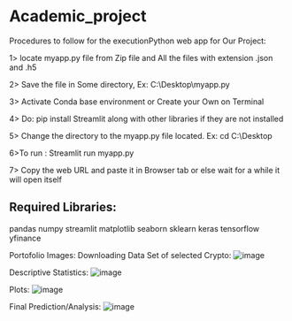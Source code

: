 # Academic_project
Procedures to follow for the executionPython web app for Our Project:

1> locate myapp.py file from Zip file and All the files with extension .json and .h5

2> Save the file in Some directory, Ex: C:\Desktop\myapp.py

3> Activate Conda base environment or Create your Own on Terminal

4> Do: pip install Streamlit along with other libraries if they are not installed

5> Change the directory to the myapp.py file located. Ex:  cd C:\Desktop

6>To run : Streamlit run myapp.py

7> Copy the web URL and paste it in Browser tab or else wait for a while it will open itself


Required Libraries:
--------------------------------------------------
pandas
numpy
streamlit
matplotlib
seaborn
sklearn
keras
tensorflow
yfinance

Portofolio Images:
Downloading Data Set  of selected Crypto:
![image](https://user-images.githubusercontent.com/44412692/170325007-82396f10-b59d-4634-925d-7b60e1a22242.png)

Descriptive Statistics:
![image](https://user-images.githubusercontent.com/44412692/170325773-cba7792e-f976-4bc1-8745-767d6641fdac.png)

Plots:
![image](https://user-images.githubusercontent.com/44412692/170326388-7398c2a3-b0b6-4657-a42b-0fff99545516.png)



Final Prediction/Analysis:
![image](https://user-images.githubusercontent.com/44412692/170924067-102e3bc0-0e9b-4f8a-87ea-9a8465093471.png)


